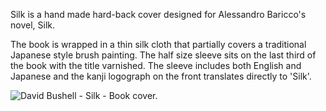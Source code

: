 Silk is a hand made hard-back cover designed for Alessandro Baricco's novel, Silk.

The book is wrapped in a thin silk cloth that partially covers a traditional Japanese style brush painting. The half size sleeve sits on the last third of the book with the title varnished. The sleeve includes both English and Japanese and the kanji logograph on the front translates directly to 'Silk'.

![David Bushell - Silk - Book cover.](/images/portfolio/silk1.png)
